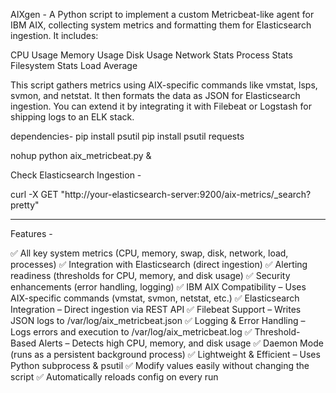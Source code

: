 AIXgen - A Python script to implement a custom Metricbeat-like agent for IBM AIX, collecting system metrics and formatting them for Elasticsearch ingestion. It includes:

CPU Usage
Memory Usage
Disk Usage
Network Stats
Process Stats
Filesystem Stats
Load Average

This script gathers metrics using AIX-specific commands like vmstat, lsps, svmon, and netstat. 
It then formats the data as JSON for Elasticsearch ingestion. You can extend it by integrating it with Filebeat or Logstash for shipping logs to an ELK stack.

dependencies- 
pip install psutil
pip install psutil requests

nohup python aix_metricbeat.py &

Check Elasticsearch Ingestion - 

curl -X GET "http://your-elasticsearch-server:9200/aix-metrics/_search?pretty"

-------------------------------------------------------------------------------------------------------------------------------------------------------------------

Features - 

✅ All key system metrics (CPU, memory, swap, disk, network, load, processes)
✅ Integration with Elasticsearch (direct ingestion)
✅ Alerting readiness (thresholds for CPU, memory, and disk usage)
✅ Security enhancements (error handling, logging)
✅ IBM AIX Compatibility – Uses AIX-specific commands (vmstat, svmon, netstat, etc.)
✅ Elasticsearch Integration – Direct ingestion via REST API
✅ Filebeat Support – Writes JSON logs to /var/log/aix_metricbeat.json
✅ Logging & Error Handling – Logs errors and execution to /var/log/aix_metricbeat.log
✅ Threshold-Based Alerts – Detects high CPU, memory, and disk usage
✅ Daemon Mode (runs as a persistent background process)
✅ Lightweight & Efficient – Uses Python subprocess & psutil
✅ Modify values easily without changing the script
✅ Automatically reloads config on every run
